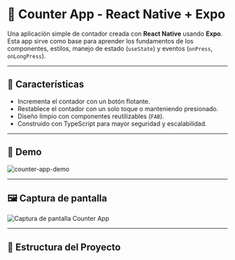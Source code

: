 # 📱 Counter App - React Native + Expo

Una aplicación simple de contador creada con **React Native** usando **Expo**. Esta app sirve como base para aprender los fundamentos de los componentes, estilos, manejo de estado (`useState`) y eventos (`onPress`, `onLongPress`).

---

## 🚀 Características

- Incrementa el contador con un botón flotante.
- Restablece el contador con un solo toque o manteniendo presionado.
- Diseño limpio con componentes reutilizables (`FAB`).
- Construido con TypeScript para mayor seguridad y escalabilidad.

---

## 📸 Demo

![counter-app-demo](https://github.com/javierDev03/Counter-App-/assets/demo.gif) <!-- Opcional, puedes poner un gif/demo o eliminar esta sección -->

---

## 🖼️ Captura de pantalla

![Captura de pantalla Counter App](/image-git/Captura2025-08-01.png)

---

## 🧱 Estructura del Proyecto
